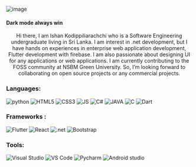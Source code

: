 
<p align="left"> <img src="https://www.teahub.io/photos/full/93-931968_abstract-dual-monitor-wallpaper-hd.jpg" alt="image" /> </p>
<h4><strong>Dark mode always win</strong></h4>
<p align="center">
Hi there, I am Ishan Kodippiliarachchi who is a Software Engineering undergraduate living in Sri Lanka. I am interest in .net development, but I have hands on experiences in enterprise web application development, Flutter development with firebase. I am also passionate about designing UI for any applications or web applications. I am currently contributing to the FOSS community at NSBM Green University. So, I’m looking forward to collaborating on open source projects or any commercial projects.
</p>


<h3> Languages: </h3>
<p>
<img src="https://img.shields.io/badge/Python-3776AB?style=for-the-badge&logo=python&logoColor=white" alt="python">
<img src="https://img.shields.io/badge/HTML5-E34F26?style=for-the-badge&logo=html5&logoColor=white" alt="HTML5">
<img src="https://img.shields.io/badge/CSS3-1572B6?style=for-the-badge&logo=css3&logoColor=white" alt="CSS3">
<img src="https://img.shields.io/badge/JavaScript-F7DF1E?style=for-the-badge&logo=javascript&logoColor=black" alt="JS">
<img src="https://img.shields.io/badge/C%23-239120?style=for-the-badge&logo=c-sharp&logoColor=white" alt="C#">
<img src="https://img.shields.io/badge/Java-ED8B00?style=for-the-badge&logo=java&logoColor=white" alt="JAVA">
<img src="https://img.shields.io/badge/C-00599C?style=for-the-badge&logo=c&logoColor=white" alt="C">
<img src="https://img.shields.io/badge/Dart-0175C2?style=for-the-badge&logo=dart&logoColor=white" alt="Dart">
</p>

<h3> Frameworks : </h3>
<p>
<img src="https://img.shields.io/badge/Flutter-02569B?style=for-the-badge&logo=flutter&logoColor=white" alt="Flutter">
<img src="https://img.shields.io/badge/React-20232A?style=for-the-badge&logo=react&logoColor=61DAFB" alt="React">
<img src="https://img.shields.io/badge/.NET-5C2D91?style=for-the-badge&logo=dot-net&logoColor=white" alt=".net">
<img src="https://img.shields.io/badge/Bootstrap-563D7C?style=for-the-badge&logo=bootstrap&logoColor=white" alt="Bootstrap">
</P>


<h3> Tools: </h3>
<p>
<img src="https://img.shields.io/badge/Visual_Studio-5C2D91?style=for-the-badge&logo=visual%20studio&logoColor=white" alt="Visual Studio">
<img src="https://img.shields.io/badge/Visual_Studio_Code-0078D4?style=for-the-badge&logo=visual%20studio%20code&logoColor=white" alt="VS Code">
<img src="https://img.shields.io/badge/pycharm-143?style=for-the-badge&logo=pycharm&logoColor=black&color=black&labelColor=green" alt="Pycharm">
<img src="https://img.shields.io/badge/Android_Studio-3DDC84?style=for-the-badge&logo=android-studio&logoColor=white" alt="Android studio">
</p>
